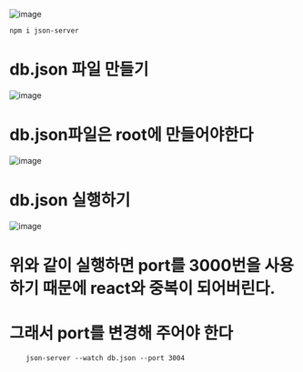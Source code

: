 
![image](https://github.com/understanding963852/react_basic/assets/60366769/1303144d-a032-4ec8-9e99-82fea87b03d5)

    npm i json-server
  
  # db.json 파일 만들기
 ![image](https://github.com/understanding963852/react_basic/assets/60366769/857146fe-cb5d-42d6-8f36-cbe04a009085)
 
 # db.json파일은 root에 만들어야한다  
 ![image](https://github.com/understanding963852/react_basic/assets/60366769/de3b4fef-b2b9-496b-b15a-10007eb222ec)
 
 # db.json 실행하기
 ![image](https://github.com/understanding963852/react_basic/assets/60366769/5ace647b-955c-4c4c-a8bd-928246cf4dc6)
 
 # 위와 같이 실행하면 port를 3000번을 사용하기 때문에 react와 중복이 되어버린다.
 # 그래서 port를 변경해 주어야 한다
 
        json-server --watch db.json --port 3004
 



